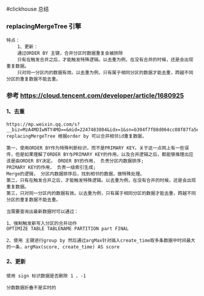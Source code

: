 #clickhouse 总结

### replacingMergeTree 引擎

    特点：
        1、更新：
        通过ORDER BY 主键，合并分区时数据重复会被排除
        只有在触发合并之后，才能触发特殊逻辑。以去重为例，在没有合并的时候，还是会出现重复数据。
        只对同一分区内的数据有效。以去重为例，只有属于相同分区的数据才能去重，跨越不同分区的重复数据不能去重。

### 参考 https://cloud.tencent.com/developer/article/1680925

#### 1、去重
    https://mp.weixin.qq.com/s?__biz=MzA4MDIwNTY4MQ==&mid=2247483804&idx=1&sn=b304f7f88d064cc08f87fa5eaafec0b7&chksm=9fa68382a8d10a9440d3ce2a92a04c4a74aeda2d959049f04f1a414c1fb8034b97d9f7243c21&scene=21#wechat_redirect
    replacingMergeTree 根据order by 可以合并相邻id重复数据，

    第一，使用ORDER BY作为特殊判断标识，而不是PRIMARY KEY。关于这一点网上有一些误传，但是如果理解了ORDER BY与PRIMARY KEY的作用，以及合并逻辑之后，都能够推理出应该是由ORDER BY决定。 ORDER BY的作用， 负责分区内数据排序;
    PRIMARY KEY的作用， 负责一级索引生成;
    Merge的逻辑， 分区内数据排序后，找到相邻的数据，做特殊处理。
    第二，只有在触发合并之后，才能触发特殊逻辑。以去重为例，在没有合并的时候，还是会出现重复数据。
    第三，只对同一分区内的数据有效。以去重为例，只有属于相同分区的数据才能去重，跨越不同分区的重复数据不能去重。

    当需要查询出最新数据时可以通过：

    1、强制触发新写入分区的合并动作
    OPTIMIZE TABLE TABLENAME PARTITION part FINAL

    2、使用 主键进行group by 然后通过argMax针对插入create_time取多条数据中时间最大的一条，argMax(score, create_time) AS score




#### 2、更新
    使用 sign 标识数据是否删除 1 、-1

    分数数据折叠不是实时的

